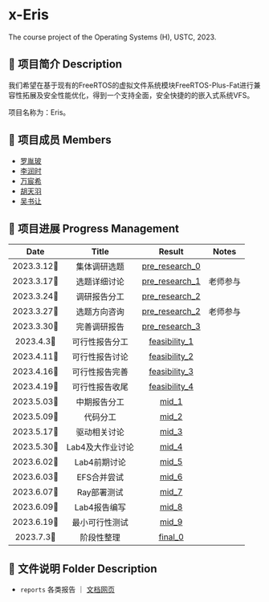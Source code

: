 # x-Eris
The course project of the Operating Systems (H), USTC, 2023.

## 📄 项目简介 Description
我们希望在基于现有的FreeRTOS的虚拟文件系统模块FreeRTOS-Plus-Fat进行兼容性拓展及安全性能优化，得到一个支持全面，安全快捷的的嵌入式系统VFS。

项目名称为：Eris。

## 👤 项目成员 Members
* [罗胤玻](https://github.com/origami-b) 
* [李润时](https://github.com/stflrs)
* [万宸希](https://github.com/vvcvv-as) 
* [胡天羽](https://github.com/tyrionhu) 
* [吴书让](https://github.com/odeinjul)

## 📅 项目进展 Progress Management
|    Date    |         Title         |                            Result                            |    Notes     |
| :--------: | :-------------------: | :----------------------------------------------------------: | :----------: |
| 2023.3.12🌃 | 集体调研选题 | [pre_research_0](/reports/pre_discussion/2023_03_17/meeting.md) |              |
| 2023.3.17🌃 | 选题详细讨论 | [pre_research_1](/reports/pre_discussion/2023_03_17/meeting.md) |  老师参与     |
| 2023.3.24🌃 | 调研报告分工 | [pre_research_2](/reports/pre_discussion/2023_03_24/meeting.md) |              |
| 2023.3.27🌆 | 选题方向咨询 | [pre_research_2](/reports/pre_discussion/2023_03_24/meeting.md) |  老师参与     |
| 2023.3.30🌃 | 完善调研报告 | [pre_research_3](/reports/pre_discussion/2023_03_30/meeting.md) |              |
| 2023.4.3🌃 | 可行性报告分工 | [feasibility_1](/reports/feasibility/2023_04_03/meeting.md) |              |
| 2023.4.11🌃 | 可行性报告讨论 | [feasibility_2](/reports/feasibility/2023_04_11/meeting.md) |              |
| 2023.4.16🌃 | 可行性报告完善 | [feasibility_3](/reports/feasibility/2023_04_16/meeting.md) |              |
| 2023.4.19🌃 | 可行性报告收尾 | [feasibility_4](/reports/feasibility/2023_04_19/meeting.md) |              |
| 2023.5.03🌃 | 中期报告分工 | [mid_1](/reports/mid_report/2023_05_03/meeting.md) |              |
| 2023.5.09🌃 | 代码分工 | [mid_2](/reports/mid_report/2023_05_09/meeting.md) |              |
| 2023.5.17🌃 | 驱动相关讨论 | [mid_3](/reports/mid_report/2023_05_17/meeting.md) |              |
| 2023.5.30🌃 | Lab4及大作业讨论 | [mid_4](/reports/mid_report/2023_05_30/meeting.md) |              |
| 2023.6.02🌃 | Lab4前期讨论 | [mid_5](/reports/mid_report/2023_06_02/meeting.md) |              |
| 2023.6.03🌃 | EFS合并尝试 | [mid_6](/reports/mid_report/2023_06_03/meeting.md) |              |
| 2023.6.07🌃 | Ray部署测试 | [mid_7](/reports/mid_report/2023_06_07/meeting.md) |              |
| 2023.6.09🌃 | Lab4报告编写 | [mid_8](/reports/mid_report/2023_06_09/meeting.md) |              |
| 2023.6.19🌃 | 最小可行性测试 | [mid_9](/reports/mid_report/2023_06_19/meeting.md) |              |
| 2023.7.3🌃 | 阶段性整理 | [final_0](/reports/final/2023_07_03/meeting.md) |              |

## 📂 文件说明 Folder Description
* ```reports``` 各类报告  ｜ [文档网页](https://osh-2023.github.io/x-Eris)

